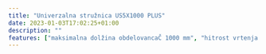 ```yaml
---
title: "Univerzalna stružnica US5X1000 PLUS"
date: 2023-01-03T17:02:25+01:00
description: ""
features: ["maksimalna dolžina obdelovancaČ 1000 mm", "hitrost vrtenja vretena: 45 - 1800 RPM", "št. stopenj hitrosti vrtenja vretena: 16", "hitrost vzdolžnega pomika: 0,043 - 0,653 mm/obrat", "hitrost vzdolžnega pomika: 0,043 - 0,653 mm/obrat"]
---
```

